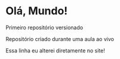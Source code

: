 # Olá, Mundo!
 Primeiro repositório versionado

 Repositório criado durante uma aula ao vivo

Essa linha eu alterei diretamente no site!
